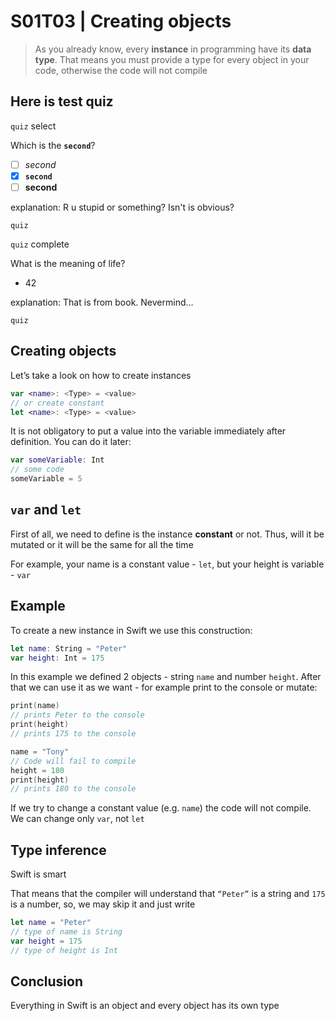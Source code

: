 # S01T03 | Creating objects

> As you already know, every **instance** in programming have its **data type**. That means you must provide a type for every object in your code, otherwise the code will not compile
> 

## Here is test quiz

`quiz` select

Which is the **`second`**?
- [ ] _second_
- [x] **`second`**
- [ ] **second**

explanation: R u stupid or something? Isn't is obvious?

`quiz`

`quiz` complete

What is the meaning of life?

- 42

explanation: That is from book. Nevermind...

`quiz`

## Creating objects

Let’s take a look on how to create instances

```swift
var <name>: <Type> = <value>
// or create constant
let <name>: <Type> = <value>
```

It is not obligatory to put a value into the variable immediately after definition. You can do it later:

```swift
var someVariable: Int
// some code
someVariable = 5
```

## `var` and `let`

First of all, we need to define is the instance **constant** or not. Thus, will it be mutated or it will be the same for all the time

For example, your name is a constant value - `let`, but your height is variable - `var`

## Example

To create a new instance in Swift we use this construction:

```swift
let name: String = "Peter"
var height: Int = 175
```

In this example we defined 2 objects - string `name` and number `height`. After that we can use it as we want - for example print to the console or mutate:

```swift
print(name)
// prints Peter to the console
print(height)
// prints 175 to the console

name = "Tony"
// Code will fail to compile
height = 180
print(height)
// prints 180 to the console
```

If we try to change a constant value (e.g. `name`) the code will not compile. We can change only `var`, not `let`

## Type inference

Swift is smart

That means that the compiler will understand that `“Peter”` is a string and `175` is a number, so, we may skip it and just write

```swift
let name = "Peter"
// type of name is String
var height = 175
// type of height is Int
```

## Conclusion

Everything in Swift is an object and every object has its own type
